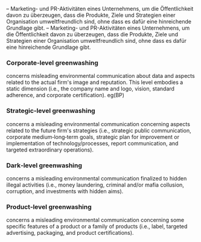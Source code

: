 
– Marketing- und PR-Aktivitäten eines Unternehmens, um die
Öffentlichkeit davon zu überzeugen, dass die Produkte, Ziele und
Strategien einer Organisation umweltfreundlich sind, ohne dass es
dafür eine hinreichende Grundlage gibt.
– Marketing- und PR-Aktivitäten eines Unternehmens, um die
Öffentlichkeit davon zu überzeugen, dass die Produkte, Ziele und
Strategien einer Organisation umweltfreundlich sind, ohne dass es
dafür eine hinreichende Grundlage gibt.

### Corporate‐level greenwashing
concerns misleading environmental communication about data and aspects related to the actual firm's image and reputation. This level embodies a static dimension (i.e., the company name and logo, vision, standard adherence, and corporate certification). eg(BP)
### Strategic‐level greenwashing
concerns a misleading environmental communication concerning aspects related to the future firm's strategies (i.e., strategic public communication, corporate medium‐long‐term goals, strategic plan for improvement or implementation of technology/processes, report communication, and targeted extraordinary operations).
### Dark‐level greenwashing
concerns a misleading environmental communication finalized to hidden illegal activities (i.e., money laundering, criminal and/or mafia collusion, corruption, and investments with hidden aims).

### Product‐level greenwashing
concerns a misleading environmental communication concerning some specific features of a product or a family of products (i.e., label, targeted advertising, packaging, and product certifications).
